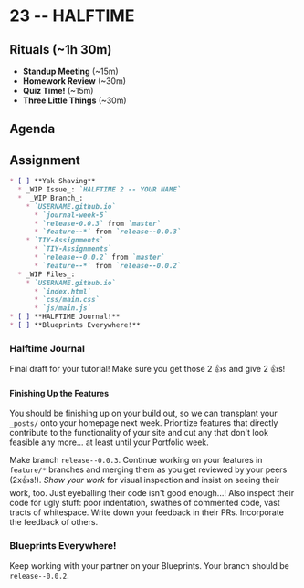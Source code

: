 # 23 -- HALFTIME

## Rituals (~1h 30m)

* **Standup Meeting** (~15m)
* **Homework Review** (~30m)
* **Quiz Time!** (~15m)
* **Three Little Things** (~30m)

## Agenda

## Assignment

```markdown
* [ ] **Yak Shaving**
  * _WIP Issue_: `HALFTIME 2 -- YOUR NAME`
  *  _WIP Branch_:
    * `USERNAME.github.io`
      * `journal-week-5`
      * `release-0.0.3` from `master`
      * `feature--*` from `release--0.0.3`
    * `TIY-Assignments`
      * `TIY-Assignments`
      * `release--0.0.2` from `master`
      * `feature--*` from `release--0.0.2`
  * _WIP Files_:
    * `USERNAME.github.io`
      * `index.html`
      * `css/main.css`
      * `js/main.js`
* [ ] **HALFTIME Journal!**
* [ ] **Blueprints Everywhere!**
```

### Halftime Journal
Final draft for your tutorial! Make sure you get those 2 :+1:s and give 2 :+1:s!

#### Finishing Up the Features
You should be finishing up on your build out, so we can transplant your `_posts/` onto your homepage next week. Prioritize features that directly contribute to the functionality of your site and cut any that don't look feasible any more... at least until your Portfolio week.

Make branch `release--0.0.3`. Continue working on your features in `feature/*` branches and merging them as you get reviewed by your peers (2x:+1:s!). _Show your work_ for visual inspection and insist on seeing their work, too. Just eyeballing their code isn't good enough...! Also inspect their code for ugly stuff: poor indentation, swathes of commented code, vast tracts of whitespace. Write down your feedback in their PRs. Incorporate the feedback of others.

### Blueprints Everywhere!

Keep working with your partner on your Blueprints. Your branch should be `release--0.0.2`.
